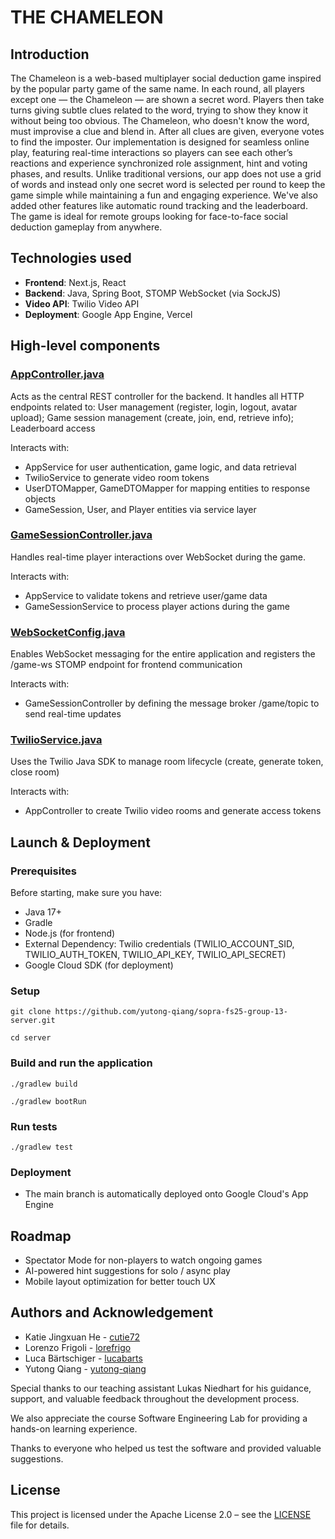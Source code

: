 # THE CHAMELEON

## Introduction
The Chameleon is a web-based multiplayer social deduction game inspired by the popular party game of the same name. In each round, all players except one — the Chameleon — are shown a secret word. Players then take turns giving subtle clues related to the word, trying to show they know it without being too obvious. The Chameleon, who doesn't know the word, must improvise a clue and blend in. After all clues are given, everyone votes to find the imposter.
Our implementation is designed for seamless online play, featuring real-time interactions so players can see each other’s reactions and experience synchronized role assignment, hint and voting phases, and results. Unlike traditional versions, our app does not use a grid of words and instead only one secret word is selected per round to keep the game simple while maintaining a fun and engaging experience. We've also added other features like automatic round tracking and the leaderboard. The game is ideal for remote groups looking for face-to-face social deduction gameplay from anywhere.

## Technologies used
* **Frontend**: Next.js, React
* **Backend**: Java, Spring Boot, STOMP WebSocket (via SockJS)
* **Video API**: Twilio Video API
* **Deployment**: Google App Engine, Vercel

## High-level components
### [AppController.java](https://github.com/yutong-qiang/sopra-fs25-group-13-server/blob/main/src/main/java/ch/uzh/ifi/hase/soprafs24/controller/AppController.java)
Acts as the central REST controller for the backend. It handles all HTTP endpoints related to: User management (register, login, logout, avatar upload); Game session management (create, join, end, retrieve info); Leaderboard access

Interacts with:
* AppService for user authentication, game logic, and data retrieval
* TwilioService to generate video room tokens
* UserDTOMapper, GameDTOMapper for mapping entities to response objects
* GameSession, User, and Player entities via service layer

### [GameSessionController.java](https://github.com/yutong-qiang/sopra-fs25-group-13-server/blob/main/src/main/java/ch/uzh/ifi/hase/soprafs24/controller/GameSessionController.java)
Handles real-time player interactions over WebSocket during the game.

Interacts with:
* AppService to validate tokens and retrieve user/game data
* GameSessionService to process player actions during the game


### [WebSocketConfig.java](https://github.com/yutong-qiang/sopra-fs25-group-13-server/blob/main/src/main/java/ch/uzh/ifi/hase/soprafs24/config/WebSocketConfig.java)
Enables WebSocket messaging for the entire application and registers the /game-ws STOMP endpoint for frontend communication

Interacts with:
* GameSessionController by defining the message broker /game/topic to send real-time updates


### [TwilioService.java](https://github.com/yutong-qiang/sopra-fs25-group-13-server/blob/main/src/main/java/ch/uzh/ifi/hase/soprafs24/service/TwilioService.java)
Uses the Twilio Java SDK to manage room lifecycle (create, generate token, close room)

Interacts with:
* AppController to create Twilio video rooms and generate access tokens


## Launch & Deployment
### Prerequisites
Before starting, make sure you have:
* Java 17+
* Gradle
* Node.js (for frontend)
* External Dependency: Twilio credentials (TWILIO_ACCOUNT_SID, TWILIO_AUTH_TOKEN, TWILIO_API_KEY, TWILIO_API_SECRET)
* Google Cloud SDK (for deployment)

### Setup
```
git clone https://github.com/yutong-qiang/sopra-fs25-group-13-server.git
```
```
cd server
```

### Build and run the application
```
./gradlew build
```
```
./gradlew bootRun
```

### Run tests
```
./gradlew test
```

### Deployment
* The main branch is automatically deployed onto Google Cloud's App Engine

## Roadmap
* Spectator Mode for non-players to watch ongoing games
* AI-powered hint suggestions for solo / async play
* Mobile layout optimization for better touch UX

## Authors and Acknowledgement
* Katie Jingxuan He - [cutie72](https://github.com/cutie72)
* Lorenzo Frigoli - [lorefrigo](https://github.com/lorefrigo)
* Luca Bärtschiger - [lucabarts](https://github.com/lucabarts)
* Yutong Qiang - [yutong-qiang](https://github.com/yutong-qiang)

Special thanks to our teaching assistant Lukas Niedhart for his guidance, support, and valuable feedback throughout the development process. 

We also appreciate the course Software Engineering Lab for providing a hands-on learning experience.

Thanks to everyone who helped us test the software and provided valuable suggestions.

## License
This project is licensed under the Apache License 2.0 – see the [LICENSE](https://github.com/yutong-qiang/sopra-fs25-group-13-server/blob/main/LICENSE) file for details.
